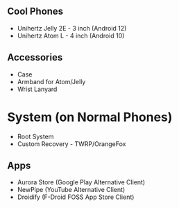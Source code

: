 ## Cool Phones
- Unihertz Jelly 2E - 3 inch (Android 12)
- Unihertz Atom L - 4 inch (Android 10)
## Accessories
- Case
- Armband for Atom/Jelly
- Wrist Lanyard
# System (on Normal Phones)
- Root System
- Custom Recovery - TWRP/OrangeFox
## Apps
- Aurora Store (Google Play Alternative Client)
- NewPipe (YouTube Alternative Client)
- Droidify (F-Droid FOSS App Store Client)
